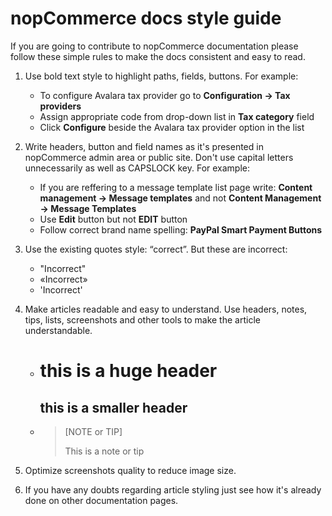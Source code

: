 # nopCommerce docs style guide #

If you are going to contribute to nopCommerce documentation please follow these simple rules to make the docs consistent and easy to read.

1. Use bold text style to highlight paths, fields, buttons. For example:
	* To configure Avalara tax provider go to **Configuration → Tax providers**
	* Assign appropriate code from drop-down list in **Tax category** field
	* Click **Configure** beside the Avalara tax provider option in the list
	
2. Write headers, button and field names as it's presented in nopCommerce admin area or public site. Don't use capital letters unnecessarily as well as CAPSLOCK key. For example:
	* If you are reffering to a message template list page write: **Content management → Message templates** and not **Content Management → Message Templates**
	* Use **Edit** button but not **EDIT** button
	* Follow correct brand name spelling: **PayPal Smart Payment Buttons**

3. Use the existing quotes style: “correct”. But these are incorrect:
	* "Incorrect"
	* «Incorrect»
	* 'Incorrect'
	
4. Make articles readable and easy to understand. Use headers, notes, tips, lists, screenshots and other tools to make the article understandable.
	* 	# this is a huge header #
		## this is a smaller header ##
	* 	
		> [NOTE or TIP]
		> 
		> This is a note or tip

5. Optimize screenshots quality to reduce image size.

6. If you have any doubts regarding article styling just see how it's already done on other documentation pages.